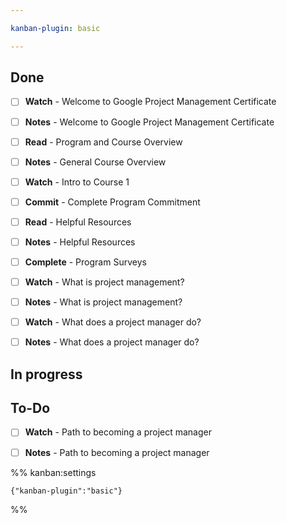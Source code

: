 ```yaml
---

kanban-plugin: basic

---
```


## Done

- [ ] **Watch** - Welcome to Google Project Management Certificate
- [ ] **Notes** - Welcome to Google Project Management Certificate
- [ ] **Read** - Program and Course Overview
- [ ] **Notes** - General Course Overview
- [ ] **Watch** - Intro to Course 1
- [ ] **Commit** - Complete Program Commitment
- [ ] **Read** - Helpful Resources
- [ ] **Notes** - Helpful Resources
- [ ] **Complete** - Program Surveys
- [ ] **Watch** - What is project management?
- [ ] **Notes** - What is project management?
- [ ] **Watch** - What does a project manager do?
- [ ] **Notes** - What does a project manager do?


## In progress



## To-Do

- [ ] **Watch** - Path to becoming a project manager
- [ ] **Notes** - Path to becoming a project manager




%% kanban:settings
```
{"kanban-plugin":"basic"}
```
%%